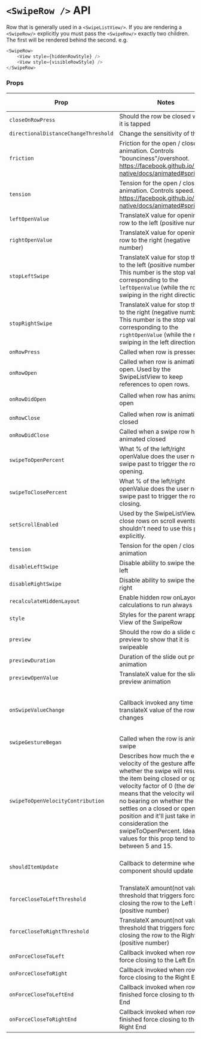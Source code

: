 # `<SwipeRow />` API

Row that is generally used in a `<SwipeListView/>`.
If you are rendering a `<SwipeRow/>` explicitly you must pass the `<SwipeRow/>` exactly two children.
The first will be rendered behind the second.
e.g.
```javascript
<SwipeRow>
    <View style={hiddenRowStyle} />
    <View style={visibleRowStyle} />
</SwipeRow>
```

### Props

| Prop | Notes | Type | (func) Signature | Default |
|---|---|---|---|---|
| `closeOnRowPress` | Should the row be closed when it is tapped | `bool` | | `true`
| `directionalDistanceChangeThreshold` | Change the sensitivity of the row | `number` || `2`
| `friction` | Friction for the open / close animation. Controls "bounciness"/overshoot. https://facebook.github.io/react-native/docs/animated#spring | `number` || `7`
| `tension` | Tension for the open / close animation. Controls speed. https://facebook.github.io/react-native/docs/animated#spring | `number` || `40`  
| `leftOpenValue` | TranslateX value for opening the row to the left (positive number) | `number` || `0`
| `rightOpenValue` | TranslateX value for opening the row to the right (negative number) | `number` || `0`
| `stopLeftSwipe` | TranslateX value for stop the row to the left (positive number). This number is the stop value corresponding to the `leftOpenValue` (while the row is swiping in the right direction) | `number` |
| `stopRightSwipe` | TranslateX value for stop the row to the right (negative number). This number is the stop value corresponding to the `rightOpenValue` (while the row is swiping in the left direction) | `number` |
| `onRowPress` | Called when row is pressed. | `func` | `{ } : void`
| `onRowOpen` | Called when row is animating open. Used by the SwipeListView to keep references to open rows. | `func` | `{ toValue: number } : void`
| `onRowDidOpen` | Called when row has animated open | `func` | `{ toValue: number } : void`
| `onRowClose` | Called when row is animating closed | `func` | `{ } : void`
| `onRowDidClose` | Called when a swipe row has animated closed | `func` | `{ } : void`
| `swipeToOpenPercent` | What % of the left/right openValue does the user need to swipe past to trigger the row opening. | `number` || `50`
| `swipeToClosePercent` | What % of the left/right openValue does the user need to swipe past to trigger the row closing. | `number` || `50`
| `setScrollEnabled` | Used by the SwipeListView to close rows on scroll events. You shouldn't need to use this prop explicitly. | `func` |
| `tension` | Tension for the open / close animation | `number` |
| `disableLeftSwipe` | Disable ability to swipe the row left | `bool` || `false`
| `disableRightSwipe` | Disable ability to swipe the row right | `bool` || `false`
| `recalculateHiddenLayout` | Enable hidden row onLayout calculations to run always | `bool` || `false`
| `style` | Styles for the parent wrapper View of the SwipeRow | `object` |
| `preview` | Should the row do a slide out preview to show that it is swipeable | `bool` || `false`
| `previewDuration` | Duration of the slide out preview animation | `number` || `300`
| `previewOpenValue` | TranslateX value for the slide out preview animation | `number` || 0.5 * props.rightOpenValue
| `onSwipeValueChange` | Callback invoked any time the translateX value of the row changes | `func` | `{ swipeData: { value: number, direction: 'left' | 'right', isOpen: bool }`
| `swipeGestureBegan` | Called when the row is animating swipe | `func` | `{ } : void`
| `swipeToOpenVelocityContribution` | Describes how much the ending velocity of the gesture affects whether the swipe will result in the item being closed or open. A velocity factor of 0 (the default) means that the velocity will have no bearing on whether the swipe settles on a closed or open position and it'll just take into consideration the swipeToOpenPercent. Ideal values for this prop tend to be between 5 and 15. | `number` || `0`
| `shouldItemUpdate` | Callback to determine whether component should update | `func` | `{ currentItem: any, newItem: any }`
| `forceCloseToLeftThreshold` | TranslateX amount(not value!) threshold that triggers force-closing the row to the Left End (positive number) | `number` |
| `forceCloseToRightThreshold` | TranslateX amount(not value!) threshold that triggers force-closing the row to the Right End (positive number) | `number` |
| `onForceCloseToLeft` | Callback invoked when row is force closing to the Left End | `func` |
| `onForceCloseToRight` | Callback invoked when row is force closing to the Right End | `func` |
| `onForceCloseToLeftEnd` | Callback invoked when row has finished force closing to the Left End | `func` |
| `onForceCloseToRightEnd` | Callback invoked when row has finished force closing to the Right End | `func` |